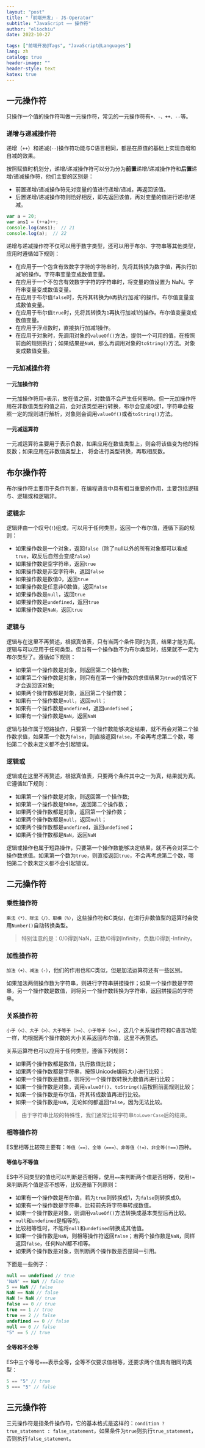 ```yaml
---
layout: "post"
title: "「前端开发」- JS-Operator"
subtitle: "JavaScript —— 操作符"
author: "eliochiu"
date: 2022-10-27

tags: ["前端开发@Tags", "JavaScript@Languages"]
lang: zh
catalog: true
header-image: ""
header-style: text
katex: true
---
```


## 一元操作符
只操作一个值的操作符叫做一元操作符，常见的一元操作符有`+、-、++、--`等。

### 递增与递减操作符
递增（`++`）和递减(`--`)操作符功能与C语言相同，都是在原值的基础上实现自增和自减的效果。

按照赋值时机划分，递增/递减操作符可以分为分为**前置**递增/递减操作符和**后置**递增/递减操作符，他们主要的区别是：
- 前置递增/递减操作符先对变量的值进行递增/递减，再返回该值。
- 后置递增/递减操作符则恰好相反，即先返回该值，再对变量的值进行递增/递减。

```js
var a = 20;
var ans1 = (++a)++;
console.log(ans1);  // 21
console.log(a);  // 22
```

递增与递减操作符不仅可以用于数字类型，还可以用于布尔、字符串等其他类型，应用时遵循如下规则：
- 在应用于一个包含有效数字字符的字符串时，先将其转换为数字值，再执行加减1的操作。字符串变量变成数值变量。
- 在应用于一个不包含有效数字字符的字符串时，将变量的值设置为 NaN。字符串变量变成数值变量。
- 在应用于布尔值`false`时，先将其转换为`0`再执行加减1的操作。布尔值变量变成数值变量。
- 在应用于布尔值`true`时，先将其转换为`1`再执行加减1的操作。布尔值变量变成数值变量。
- 在应用于浮点数时，直接执行加减1操作。
- 在应用于对象时，先调用对象的`valueOf()`方法，提供一个可用的值，在按照前面的规则执行；如果结果是`NaN`，那么再调用对象的`toString()`方法。对象变成数值变量。



### 一元加减操作符
#### 一元加操作符
一元加操作符用`+`表示，放在值之前，对数值不会产生任何影响。但一元加操作符用在非数值类型的值之前，会对该类型进行转换，布尔会变成0或1，字符串会按照一定的规则进行解析，对象则会调用`valueOf()`或者`toString()`方法。

#### 一元减运算符
一元减运算符主要用于表示负数，如果应用在数值类型上，则会将该值变为他的相反数；如果应用在非数值类型上，
将会进行类型转换，再取相反数。

## 布尔操作符
布尔操作符主要用于条件判断，在编程语言中具有相当重要的作用，主要包括逻辑与、逻辑或和逻辑非。

### 逻辑非
逻辑非由一个叹号(`!`)组成，可以用于任何类型，返回一个布尔值，遵循下面的规则：
- 如果操作数是一个对象，返回`false`（除了null以外的所有对象都可以看成`true`，取反后自然会变成`false`）
- 如果操作数是空字符串，返回`true`
- 如果操作数是非空字符串，返回`false`
- 如果操作数是数值0，返回`true`
- 如果操作数是任意非0数值，返回`false`
- 如果操作数是`null`，返回`true`
- 如果操作数是`undefined`，返回`true`
- 如果操作数是`NaN`，返回`true`

### 逻辑与
逻辑与在这里不再赘述，根据真值表，只有当两个条件同时为真，结果才能为真。逻辑与可以应用于任何类型。但当有一个操作数不为布尔类型时，结果就不一定为布尔类型了。遵循如下规则：
- 如果第一个操作数是对象，则返回第二个操作数;
- 如果第二个操作数是对象，则只有在第一个操作数的求值结果为`true`的情况下才会返回该对象;
- 如果两个操作数都是对象，返回第二个操作数；
- 如果有一个操作数是`null`，返回`null`；
- 如果有一个操作数是`undefined`，返回`undefined`；
- 如果有一个操作数是`NaN`，返回`NaN`

逻辑与操作属于短路操作，只要第一个操作数能够决定结果，就不再会对第二个操作数求值，如果第一个数为`false`，则直接返回`false`，不会再考虑第二个数，哪怕第二个数未定义都不会引起错误。

### 逻辑或
逻辑或在这里不再赘述，根据真值表，只要两个条件其中之一为真，结果就为真。它遵循如下规则：
- 如果第一个操作数是对象，则返回第一个操作数;
- 如果第一个操作数是false，返回第二个操作数；
- 如果两个操作数都是对象，返回第一个操作数；
- 如果两个操作数都是`null`，返回`null`；
- 如果两个操作数都是`undefined`，返回`undefined`；
- 如果两个操作数都是`NaN`，返回`NaN`

逻辑或操作也属于短路操作，只要第一个操作数能够决定结果，就不再会对第二个操作数求值。如果第一个数为`true`，则直接返回`true`，不会再考虑第二个数，哪怕第二个数未定义都不会引起错误。

## 二元操作符

### 乘性操作符
`乘法（*）、除法（/）、取模（%）`，这些操作符和C类似，在进行非数值型的运算时会使用`Number()`自动转换类型。  

> 特别注意的是：0/0得到NaN，正数/0得到Infinity，负数/0得到-Infinity。

### 加性操作符
`加法（+）、减法（-）`，他们的作用也和C类似，但是加法运算符还有一些区别。

如果加法两侧操作数为字符串，则进行字符串拼接操作；如果一个操作数是字符串，另一个操作数是数值，则将另一个操作数转换为字符串，返回拼接后的字符串。

### 关系操作符
`小于（<）、大于（>）、大于等于（>=）、小于等于（<=）`，这几个关系操作符和C语言功能一样，均根据两个操作数的大小关系返回布尔值，这里不再赘述。

关系运算符也可以应用于任何类型，遵循下列规则：
- 如果两个操作数都是数值，执行数值比较；
- 如果两个操作数都是字符串，按照Unicode编码大小进行比较；
- 如果一个操作数是数值，则将另一个操作数转换为数值再进行比较；
- 如果一个操作数是对象，调用`valueOf()`、`toString()`后按照前面规则比较；
- 如果一个操作数是布尔值，将其转成数值再进行比较。
- 如果一个操作数是`NaN`，无论如何都返回`false`，因为无法比较。

> 由于字符串比较的特殊性，我们通常比较字符串`toLowerCase`后的结果。

### 相等操作符
ES里相等比较符主要有：`等值（==）、全等（===）、非等值（!=）、非全等(!==)`四种。

#### 等值与不等值
ES中不同类型的值也可以判断是否相等，使用`==`来判断两个值是否相等，使用`!=`来判断两个值是否不想等，比较遵循下列原则：
- 如果有一个操作数是布尔值，若为`true`则转换成1，为`false`则转换成0。
- 如果有一个操作数是字符串，比较前先将字符串转成数值。
- 如果一个操作数是对象，则调用`valueOf()`方法转换成基本类型后再比较。
- `null`和`undefined`是相等的。
- 比较相等性时，不能将`null`和`undefined`转换成其他值。
- 如果一个操作数是`NaN`，则相等操作符返回`false`；若两个操作数是`NaN`，同样返回`false`，任何NaN都不相等。
- 如果两个操作数是对象，则判断两个操作数是否是同一引用。

下面是一些例子：
```js
null == undefined // true
'NaN' == NaN // false
5 == NaN // false
NaN == NaN // false
NaN != NaN // true
false == 0 // true
true == 1 // true
true == 2 // false
undefined == 0 // false
null == 0 // false
"5" == 5 // true
```

#### 全等和不全等
ES中三个等号`===`表示全等，全等不仅要求值相等，还要求两个值具有相同的类型：
```js
5 == "5" // true
5 === "5" // false
```

## 三元操作符
三元操作符是指条件操作符，它的基本格式是这样的：`condition ? true_statement : false_statement`，如果条件为`true`则执行`true_statement`，否则执行`false_statement`。

